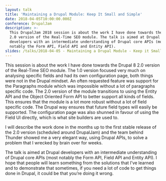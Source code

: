 ```yaml
---
layout: talk
title: 'Maintaining a Drupal Module: Keep It Small and Simple'
date: 2018-04-05T10:00:00.000Z
conference: DrupalJam
description: >-
  This DrupalJam 2018 session is about the work I have done towards the Drupal 8
  2.0 version of the Real-Time SEO module. The talk is aimed at Drupal
  developers with an intermediate understanding of Drupal core APIs (most
  notably the Form API, Field API and Entity API).
slides: /talks/2018-04-05 - Maintaining a Drupal Module - Keep it Small and Simple.pdf
---
```

This session is about the work I have done towards the Drupal 8 2.0 version of the Real-Time SEO module. The 1.0 version focused very much on analysing specific fields and had its own configuration page, both things were not in the Drupal mindset. An often requested feature was support for the Paragraphs module which was impossible without a lot of paragraphs specific code. The 2.0 version of the module transitions to using the Entity API and the Object Oriented Form API to better support all kinds of fields. This ensures that the module is a lot more robust without a lot of field specific code. The Drupal way ensures that future field types will easily be supported. The configuration page was also shunned in favour of using the Field UI directly, which is what site builders are used to.

I will describe the work done in the months up to the first stable release of the 2.0 version (scheduled around DrupalJam) and the team behind Thunder showed me a very elegant way, using Drupal APIs, to solve a problem that I wrecked by brain over for weeks.

The talk is aimed at Drupal developers with an intermediate understanding of Drupal core APIs (most notably the Form API, Field API and Entity API). I hope that people will learn something from the solutions that I’ve learned and to demonstrate that sometimes, if you need a lot of code to get things done in Drupal, it could be that you’re doing it wrong.
